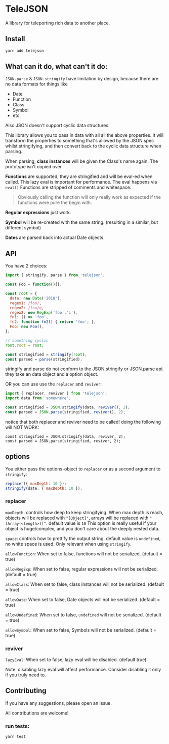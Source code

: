 # TeleJSON

A library for teleporting rich data to another place.

## Install

```sh
yarn add telejson
```

## What can it do, what can't it do:

`JSON.parse` & `JSON.stringify` have limitation by design, because there are no data formats for things like
- Date
- Function
- Class
- Symbol
- etc.

Also JSON doesn't support cyclic data structures.

This library allows you to pass in data with all all the above properties.
It will transform the properties to something that's allowed by the JSON spec whilst stringifying,
and then convert back to the cyclic data structure when parsing.

When parsing, **class instances** will be given the Class's name again.
The prototype isn't copied over.

**Functions** are supported, they are stringified and will be eval-ed when called. 
This lazy eval is important for performance.
The eval happens via `eval()`
Functions are stripped of comments and whitespace.

> Obviously calling the function will only really work as expected if the functions were pure the begin with.

**Regular expressions** just work.

**Symbol** will be re-created with the same string. (resulting in a similar, but different symbol)

**Dates** are parsed back into actual Date objects.

## API

You have 2 choices:

```js
import { stringify, parse } from 'telejson';

const Foo = function(){};

const root = {
  date: new Date('2018'),
  regex1: /foo/,
  regex2: /foo/g,
  regex2: new RegExp('foo','i'),
  fn1: () => 'foo',
  fn2: function fn2() { return 'foo'; },
  Foo: new Foo(),
};

// something cyclic
root.root = root;

const stringified = stringify(root);
const parsed = parse(stringified);
```

stringify and parse do not conform to the JSON.stringify or JSON.parse api.
they take an data object and a option object.

OR you can use use the `replacer` and `reviver`:

```js
import { replacer, reviver } from 'telejson';
import data from 'somewhere';

const stringified = JSON.stringify(data, reviver(), 2);
const parsed = JSON.parse(stringified, reviver(), 2);
```

notice that both replacer and reviver need to be called! doing the following will NOT WORK:

```
const stringified = JSON.stringify(data, reviver, 2);
const parsed = JSON.parse(stringified, reviver, 2);
```

## options

You either pass the options-object to `replacer` or as a second argument to `stringify`:

```js
replacer({ maxDepth: 10 });
stringify(date, { maxDepth: 10 });
```

### replacer

`maxDepth`: controls how deep to keep stringifying. When max depth is reach, 
objects will be replaced with `"[Object]"`, arrays will be replaced with `"[Array(<length>)]"`.
default value is `10`
This option is really useful if your object is huge/complex, and you don't care about the deeply nested data.

`space`: controls how to prettify the output string.
default value is `undefined`, no white space is used.
Only relevant when using `stringify`.

`allowFunction`: When set to false, functions will not be serialized. (default = true)

`allowRegExp`: When set to false, regular expressions will not be serialized. (default = true)

`allowClass`: When set to false, class instances will not be serialized. (default = true)

`allowDate`: When set to false, Date objects will not be serialized. (default = true)

`allowUndefined`: When set to false, `undefined` will not be serialized. (default = true)

`allowSymbol`: When set to false, Symbols will not be serialized. (default = true)

### reviver

`lazyEval`: When set to false, lazy eval will be disabled. (default true)

Note: disabling lazy eval will affect performance. Consider disabling it only if you truly need to.

## Contributing

If you have any suggestions, please open an issue.

All contributions are welcome!

### run tests:

```sh
yarn test
```
